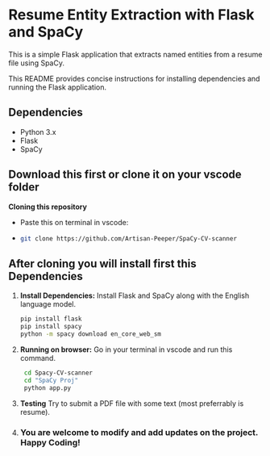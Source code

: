 # Resume Entity Extraction with Flask and SpaCy

This is a simple Flask application that extracts named entities from a resume file using SpaCy.


This README provides concise instructions for installing dependencies and running the Flask application.
## Dependencies

- Python 3.x
- Flask
- SpaCy

## Download this first or clone it on your vscode folder
**Cloning this repository**
- Paste this on terminal in vscode:
- ```bash 
  git clone https://github.com/Artisan-Peeper/SpaCy-CV-scanner

## After cloning you will install first this Dependencies 

1. **Install Dependencies:** Install Flask and SpaCy along with the English language model.
   ```bash
   pip install flask
   pip install spacy
   python -m spacy download en_core_web_sm

2. **Running on browser:** Go in your terminal in vscode and run this command.
   ```bash
    cd Spacy-CV-scanner
    cd "SpaCy Proj"
    python app.py

3. **Testing** Try to submit a PDF file with some text (most preferrably is resume).
4. ### You are welcome to modify and add updates on the project. Happy Coding!
